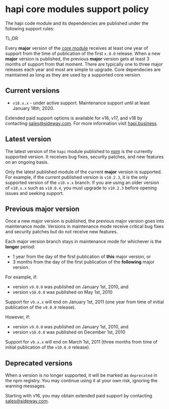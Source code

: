 # **hapi** core modules support policy

The hapi code module and its dependencies are published under the following support rules:

TL;DR

Every **major** version of the [core module](https://github.com/hapijs/hapi) receives at least one
year of support from the time of publication of the first `x.0.0` release. When a new **major**
version is published, the previous **major** version gets at least 3 months of support from that
moment. There are typically one to three major releases each year and most are simple to upgrade.
Core dependecies are maintained as long as they are used by a supported core version.

## Current versions

- `v18.x.x` - under active support. Maintenance support until at least January 18th, 2020.

Extended paid support options is available for v16, v17, and v18 by contacting
[sales@sideway.com](mailto:sales.sideway.com). For more information visit [hapi.business](http://hapi.business).

## Latest version

The latest version of the `hapi` module published to [npm](https://www.npmjs.com/package/hapi) is
the currently supported version. It receives bug fixes, security patches, and new features on an
ongoing basis.

Only the latest published module of the current **major** version is supported. For example, if the
current published version is `v10.2.3`, it is the only supported version of the `v10.x.x` branch.
If you are using an older version of `v10.x.x` such as `v10.0.4`, you must upgrade to `v10.2.3`
before opening issues and seeking support.

## Previous **major** version

Once a new major version is published, the previous major version goes into maintenance mode.
Versions in maintenance mode receive critical bug fixes and security patches but do not receive new
features.

Each major version branch stays in maintenance mode for whichever is the **longer** period:
- 1 year from the day of the first publication of **this** major version, or
- 3 months from the day of the first publication of the **following** major version.

For example, if:
- version `v9.0.0` was published on January 1st, 2010, and
- version `v10.0.0` was published on May 1st, 2010

Support for `v9.x.x` will end on January 1st, 2011 (one year from time of initial publication of
the `v9.0.0` release).

However, if:
- version `v9.0.0` was published on January 1st, 2010, and
- version `v10.0.0` was published on December 1st, 2010

Support for `v9.x.x` will end on March 1st, 2011 (three months from time of initial publication of
the `v10.0.0` release).

## Deprecated versions

When a version is no longer supported, it will be marked as `deprecated` in the npm registry. You
may continue using it at your own risk, ignoring the warning messages.

Starting with v16, you may obtain extended paid support by contacting [sales@sideway.com](mailto:sales.sideway.com).

